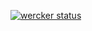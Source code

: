 [![wercker status](https://app.wercker.com/status/d7e68964e2ff75fc3d36a0ffcc2b9fd4/m "wercker status")](https://app.wercker.com/project/bykey/d7e68964e2ff75fc3d36a0ffcc2b9fd4)
